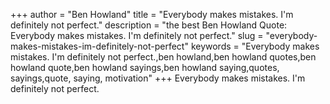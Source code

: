 +++
author = "Ben Howland"
title = "Everybody makes mistakes. I'm definitely not perfect."
description = "the best Ben Howland Quote: Everybody makes mistakes. I'm definitely not perfect."
slug = "everybody-makes-mistakes-im-definitely-not-perfect"
keywords = "Everybody makes mistakes. I'm definitely not perfect.,ben howland,ben howland quotes,ben howland quote,ben howland sayings,ben howland saying,quotes, sayings,quote, saying, motivation"
+++
Everybody makes mistakes. I'm definitely not perfect.
